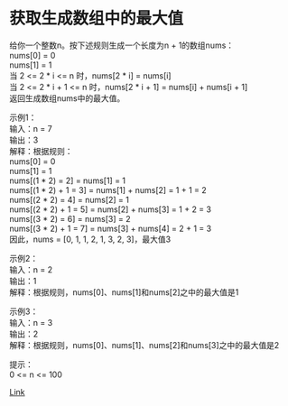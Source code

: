 <h1>获取生成数组中的最大值</h1>

给你一个整数n。按下述规则生成一个长度为n + 1的数组nums：</br>
nums[0] = 0</br>
nums[1] = 1</br>
当 2 <= 2 * i <= n 时，nums[2 * i] = nums[i]</br>
当 2 <= 2 * i + 1 <= n 时，nums[2 * i + 1] = nums[i] + nums[i + 1]</br>
返回生成数组nums中的最大值。</br>

示例1：</br>
输入：n = 7</br>
输出：3</br>
解释：根据规则：</br>
nums[0] = 0</br>
nums[1] = 1</br>
nums[(1 * 2) = 2] = nums[1] = 1</br>
nums[(1 * 2) + 1 = 3] = nums[1] + nums[2] = 1 + 1 = 2</br>
nums[(2 * 2) = 4] = nums[2] = 1</br>
nums[(2 * 2) + 1 = 5] = nums[2] + nums[3] = 1 + 2 = 3</br>
nums[(3 * 2) = 6] = nums[3] = 2</br>
nums[(3 * 2) + 1 = 7] = nums[3] + nums[4] = 2 + 1 = 3</br>
因此，nums = [0, 1, 1, 2, 1, 3, 2, 3]，最大值3</br>

示例2：</br>
输入：n = 2</br>
输出：1</br>
解释：根据规则，nums[0]、nums[1]和nums[2]之中的最大值是1</br>

示例3：</br>
输入：n = 3</br>
输出：2</br>
解释：根据规则，nums[0]、nums[1]、nums[2]和nums[3]之中的最大值是2</br>

提示：</br>
0 <= n <= 100</br>

[Link](https://leetcode-cn.com/problems/get-maximum-in-generated-array/)